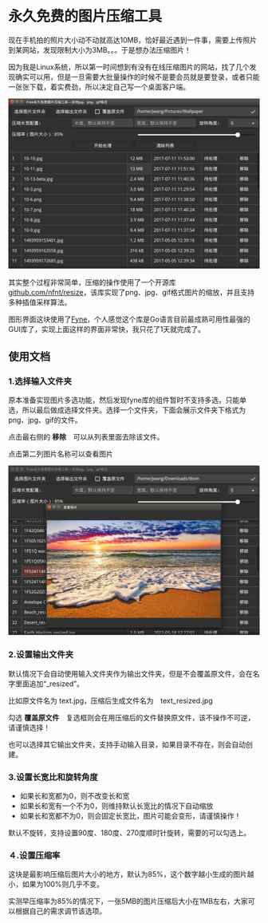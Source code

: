 # 永久免费的图片压缩工具

现在手机拍的照片大小动不动就高达10MB，恰好最近遇到一件事，需要上传照片到某网站，发现限制大小为3MB。。。于是想办法压缩图片！

因为我是Linux系统，所以第一时间想到有没有在线压缩图片的网站，找了几个发现确实可以用，但是一旦需要大批量操作的时候不是要会员就是要登录，或者只能一张张下载，着实费劲，所以决定自己写一个桌面客户端。

![](resourse/example.png)

其实整个过程非常简单，压缩的操作使用了一个开源库 [github.com/nfnt/resize](https://github.com/nfnt/resize)，该库实现了png、jpg、gif格式图片的缩放，并且支持多种插值采样算法。

图形界面这块使用了[Fyne](https://fyne.io/fyne/v2)，个人感觉这个库是Go语言目前最成熟可用性最强的GUI库了，实现上面这样的界面非常快，我只花了1天就完成了。

## 使用文档

### 1.选择输入文件夹
原本准备实现图片多选功能，然后发现fyne库的组件暂时不支持多选，只能单选，所以最后做成选择文件夹。选择一个文件夹，下面会展示文件夹下格式为png、jpg、gif的文件。

点击最右侧的 **移除**　可以从列表里面去除该文件。

点击第二列图片名称可以查看图片

![](resourse/example2.png)

### 2.设置输出文件夹
默认情况下会自动使用输入文件夹作为输出文件夹，但是不会覆盖原文件，会在名字里面追加“_resized”。

比如原文件名为 text.jpg，压缩后生成文件名为　text_resized.jpg

勾选 **覆盖原文件**　复选框则会在用压缩后的文件替换原文件，该不操作不可逆，请谨慎选择！

也可以选择其它输出文件夹，支持手动输入目录，如果目录不存在，则会自动创建。

### 3.设置长宽比和旋转角度
* 如果长和宽都为0，则不改变长和宽
* 如果长和宽有一个不为0，则维持默认长宽比的情况下自动缩放
* 如果长和宽都不为0，则会固定长宽比，图片可能会变形，请谨慎操作！

默认不旋转，支持设置90度、180度、270度顺时针旋转，需要的可以勾选上。

### ４.设置压缩率
这块是最影响压缩后图片大小的地方，默认为85%，这个数字越小生成的图片越小，如果为100%则几乎不变。

实测早压缩率为85%的情况下，一张5MB的图片压缩后大小在1MB左右，大家可以根据自己的需求调节该选项。